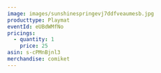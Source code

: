 ```yaml
---
image: images/sunshinespringevj7ddfveaumesb.jpg
producttype: Playmat
eventId: eUBdWMfNo
pricings:
  - quantity: 1
    price: 25
asin: s-cPMnBjnl3
merchandise: comiket
---
```

